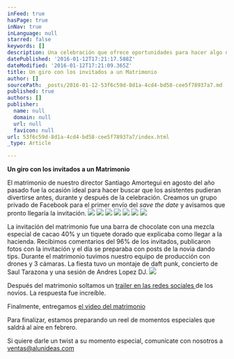 ```yaml
---
inFeed: true
hasPage: true
inNav: true
inLanguage: null
starred: false
keywords: []
description: Una celebración que ofrece oportunidades para hacer algo diferente
datePublished: '2016-01-12T17:21:17.588Z'
dateModified: '2016-01-12T17:21:09.365Z'
title: Un giro con los invitados a un Matrimonio
author: []
sourcePath: _posts/2016-01-12-53f6c59d-8d1a-4cd4-bd58-cee5f78937a7.md
published: true
authors: []
publisher:
  name: null
  domain: null
  url: null
  favicon: null
url: 53f6c59d-8d1a-4cd4-bd58-cee5f78937a7/index.html
_type: Article

---
```

**Un giro con los invitados a un Matrimonio**

El matrimonio de nuestro director Santiago Amortegui en agosto del año pasado fue la ocasión ideal para hacer buscar que los asistentes pudieran divertirse antes, durante y después de la celebración. Creamos un grupo privado de Facebook para el primer envío del _save the date_ y avisamos que pronto llegaría la invitación.
![](https://s3-us-west-2.amazonaws.com/the-grid-img/p/382ae9be2841cd9e30d0184e90247053ceda4c4e.jpg)
![](https://s3-us-west-2.amazonaws.com/the-grid-img/p/0de49550f02af22d173f6d5153318b8a656a6aa6.png)
![](https://the-grid-user-content.s3-us-west-2.amazonaws.com/72aedef5-91f6-4549-8a0f-f001a17be1bd.png)
![](https://the-grid-user-content.s3-us-west-2.amazonaws.com/938c5079-5b64-4721-ae3b-00d502d9f5fc.png)
![](https://the-grid-user-content.s3-us-west-2.amazonaws.com/eda4ebac-cd34-4b29-94a3-3875872176dd.png)
![](https://the-grid-user-content.s3-us-west-2.amazonaws.com/149e74fe-9a2b-45c6-b8fd-d955f2406d6b.png)
![](https://the-grid-user-content.s3-us-west-2.amazonaws.com/62dba07a-6e77-4cdd-8e3e-64c7b2686e9c.png)

La invitación del matrimonio fue una barra de chocolate con una mezcla especial de cacao 40% y un tiquete dorado que explicaba como llegar a la hacienda. Recibimos comentarios del 96% de los invitados, publicaron fotos con la invitación y el día se preparaba con posts de la novia dando tips. Durante el matrimonio tuvimos nuestro equipo de producción con drones y 3 cámaras. La fiesta tuvo un montaje de daft punk, concierto de Saul Tarazona y una sesión de Andres Lopez DJ. ![](https://s3-us-west-2.amazonaws.com/the-grid-img/p/628ef82d9682dec34dc3a83b7f79a2d5353e8af9.png)

Después del matrimonio soltamos un [trailer en las redes sociales ][0] de los novios. La respuesta fue increíble.

Finalmente, entregamos [el video del matrimonio][1]

Para finalizar, estamos preparando un reel de momentos especiales que saldrá al aire en febrero.

Si quiere darle un twist a su momento especial, comunícate con nosotros a ventas@alunideas.com

[0]: https://vimeo.com/148734915
[1]: https://vimeo.com/148734918